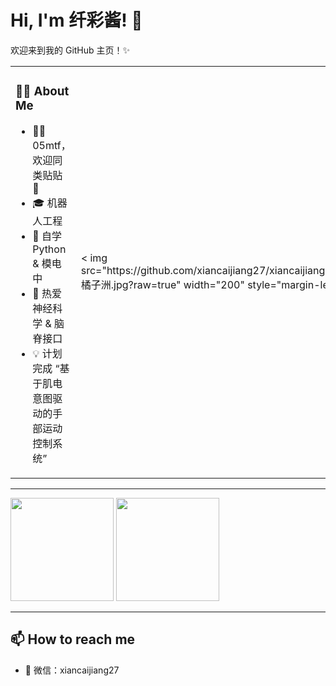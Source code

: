 <h1 align="left">Hi, I'm 纤彩酱! 👋</h1>

欢迎来到我的 GitHub 主页！✨

<table>
  <tr>
    <td valign="top">
      <h3>🙋‍♀ About Me</h3>
      <ul>
        <li>🏳‍⚧ 05mtf，欢迎同类贴贴 💖</li>
        <li>🎓 机器人工程</li>
        <li>🌱 自学 Python & 模电中</li>
        <li>🧠 热爱神经科学 & 脑脊接口</li>
        <li>💡 计划完成 “基于肌电意图驱动的手部运动控制系统”</li>
      </ul>
    </td>
    <td>
      < img src="https://github.com/xiancaijiang27/xiancaijiang27/blob/main/橘子洲.jpg?raw=true" width="200" style="margin-left: 20px;" />
    </td>
  </tr>
</table>

---

<p align="left">
  <img src="https://github-readme-stats.vercel.app/api?username=xiancaijiang27&show_icons=true&title_color=9f57f9&icon_color=ff66c4&text_color=333333&bg_color=ffffff" height="165"/>
  <img src="https://github-readme-stats.vercel.app/api/top-langs/?username=xiancaijiang27&layout=compact&title_color=9f57f9&text_color=333333&bg_color=ffffff" height="165"/>
</p>

---

## 📫 How to reach me

- 💬 微信：xiancaijiang27
